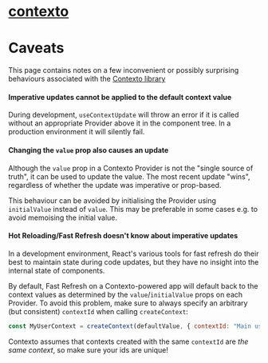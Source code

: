 [contexto](.)
========

# Caveats

This page contains notes on a few inconvenient or possibly surprising behaviours associated
with the [Contexto library](.)

#### <a name="imperative-updates"></a>**Imperative updates cannot be applied to the default context value**
During development, `useContextUpdate` will throw an error if it is called without an appropriate
Provider above it in the component tree. In a production environment it will silently fail.

#### <a name="changing-value-prop"></a>**Changing the `value` prop also causes an update**
Although the `value` prop in a Contexto Provider is not the "single source of truth", it can be
used to update the value. The most recent update "wins", regardless of whether the update was
imperative or prop-based.

This behaviour can be avoided by initialising the Provider using `initialValue` instead of `value`.
This may be preferable in some cases e.g. to avoid memoising the initial value.

#### <a name="hot-reloading"></a>**Hot Reloading/Fast Refresh doesn't know about imperative updates**
In a development environment, React's various tools for fast refresh do their best to maintain
state during code updates, but they have no insight into the internal state of components.

By default, Fast Refresh on a Contexto-powered app will default back to the context values
as determined by the `value`/`initialValue` props on each Provider. To avoid this problem,
make sure to always specify an arbitrary (but consistent) `contextId` when calling `createContext`:

```jsx
const MyUserContext = createContext(defaultValue, { contextId: "Main user context" });
```

Contexto assumes that contexts created with the same `contextId` are *the same context*,
so make sure your ids are unique!
